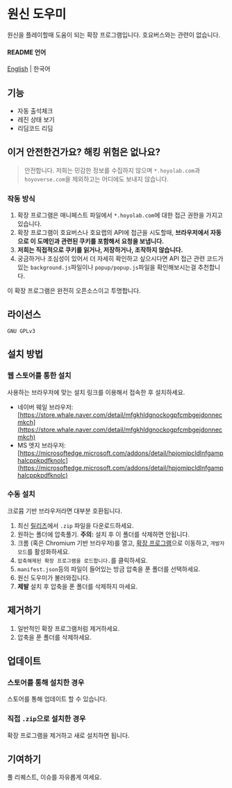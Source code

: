# 원신 도우미
원신을 플레이할때 도움이 되는 확장 프로그램입니다. 호요버스와는 관련이 없습니다.
#### README 언어
[English](https://github.com/jwdjk392/genshin-helper/blob/main/README.md) | 한국어
## 기능
- 자동 출석체크
- 레진 상태 보기
- 리딤코드 리딤
## 이거 안전한건가요? 해킹 위험은 없나요?
> 안전합니다. 저희는 민감한 정보를 수집하지 않으며 ```*.hoyolab.com```과 ```hoyoverse.com```을 제외하고는 어디에도 보내지 않습니다.
### 작동 방식
1. 확장 프로그램은 매니페스트 파일에서 ```*.hoyolab.com```에 대한 접근 권한을 가지고 있습니다.
2. 확장 프로그램이 호요버스나 호요랩의 API에 접근을 시도할때, **브라우저에서 자동으로 이 도메인과 관련된 쿠키를 포함해서 요청을 보냅니다.**
3. **저희는 직접적으로 쿠키를 읽거나, 저장하거나, 조작하지 않습니다.**
4. 궁금하거나 조심성이 있어서 더 자세히 확인하고 싶으시다면 API 접근 관련 코드가 있는 ```background.js```파일이나 ```popup/popup.js```파일을 확인해보시는걸 추천합니다.

이 확장 프로그램은 완전히 오픈소스이고 투명합니다.

## 라이선스
```GNU GPLv3```
## 설치 방법
### 웹 스토어를 통한 설치
사용하는 브라우저에 맞는 설치 링크를 이용해서 접속한 후 설치하세요.
- 네이버 웨일 브라우저: [https://store.whale.naver.com/detail/mfgkhldgnockogpfcmbgejdonnecmkch](https://store.whale.naver.com/detail/mfgkhldgnockogpfcmbgejdonnecmkch)
- MS 엣지 브라우저: [https://microsoftedge.microsoft.com/addons/detail/hpjomipcldlnfgamphalcppkpdfknolc](https://microsoftedge.microsoft.com/addons/detail/hpjomipcldlnfgamphalcppkpdfknolc)
### 수동 설치
크로뮴 기반 브라우저라면 대부분 호환됩니다.
1. 최신 [릴리즈](https://github.com/jwdjk392/genshin-helper/releases)에서 ```.zip``` 파일을 다운로드하세요.
2. 원하는 폴더에 압축풀기. **주의:** 설치 후 이 폴더를 삭제하면 안됩니다.
3. 크롬 (혹은 Chromium 기반 브라우저)를 열고, [확장 프로그램](chrome://extensions)으로 이동하고, ```개발자 모드```를 활성화하세요.
4. ```압축해제된 확장 프로그램을 로드합니다.```를 클릭하세요.
5. ```manifest.json```등의 파일이 들어있는 방금 압축을 푼 폴더를 선택하세요.
6. 원신 도우미가 불러와집니다.
7. **제발** 설치 후 압축을 푼 폴더를 삭제하지 마세요.
## 제거하기
1. 일반적인 확장 프로그램처럼 제거하세요.
2. 압축을 푼 폴더를 삭제하세요.
## 업데이트
### 스토어를 통해 설치한 경우
스토어를 통해 업데이트 할 수 있습니다.
### 직접 ```.zip```으로 설치한 경우
확장 프로그램을 제거하고 새로 설치하면 됩니다.

## 기여하기
풀 리퀘스트, 이슈를 자유롭게 여세요.